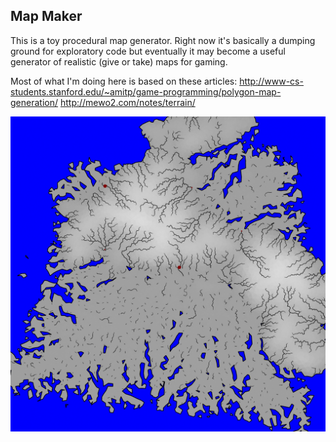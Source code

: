 ## Map Maker

This is a toy procedural map generator. Right now it's basically a dumping ground for exploratory code but eventually it may become a useful generator of realistic (give or take) maps for gaming.

Most of what I'm doing here is based on these articles:
http://www-cs-students.stanford.edu/~amitp/game-programming/polygon-map-generation/
http://mewo2.com/notes/terrain/

![example](example_elevation.png?raw=true)
